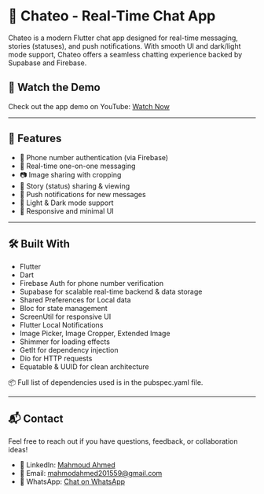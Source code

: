 # 💬 Chateo - Real-Time Chat App
Chateo is a modern Flutter chat app designed for real-time messaging, stories (statuses), and push notifications. With smooth UI and dark/light mode support, Chateo offers a seamless chatting experience backed by Supabase and Firebase.


## 🎥 Watch the Demo
Check out the app demo on YouTube: [Watch Now](https://youtu.be/zCUuRUhwTYs)

---

## 🚀 Features

- 📲 Phone number authentication (via Firebase)
- 💬 Real-time one-on-one messaging
- 📷 Image sharing with cropping
- 📌 Story (status) sharing & viewing
- 🔔 Push notifications for new messages
- 🌙 Light & Dark mode support
- 📱 Responsive and minimal UI

---

## 🛠️ Built With
- Flutter
- Dart
- Firebase Auth for phone number verification
- Supabase for scalable real-time backend & data storage
- Shared Preferences for Local data
- Bloc for state management
- ScreenUtil for responsive UI
- Flutter Local Notifications
- Image Picker, Image Cropper, Extended Image
- Shimmer for loading effects
- GetIt for dependency injection
- Dio for HTTP requests
- Equatable & UUID for clean architecture

📦 Full list of dependencies used is in the pubspec.yaml file.

---

## 📬 Contact

Feel free to reach out if you have questions, feedback, or collaboration ideas!

- 💼 LinkedIn: [Mahmoud Ahmed](https://www.linkedin.com/in/bytevortex0)
- 📧 Email: mahmodahmed201559@gmail.com
- 💬 WhatsApp: [Chat on WhatsApp](https://wa.me/201018452234)
